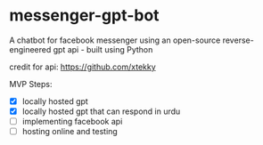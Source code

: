 # messenger-gpt-bot
A chatbot for facebook messenger using an open-source reverse-engineered gpt api - built using Python

credit for api: https://github.com/xtekky

MVP Steps:
- [X] locally hosted gpt
- [X] locally hosted gpt that can respond in urdu
- [ ] implementing facebook api
- [ ] hosting online and testing
